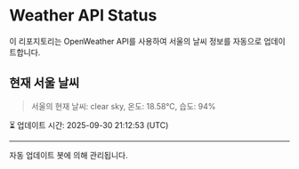 
# Weather API Status

이 리포지토리는 OpenWeather API를 사용하여 서울의 날씨 정보를 자동으로 업데이트합니다.

## 현재 서울 날씨
> 서울의 현재 날씨: clear sky, 온도: 18.58°C, 습도: 94%

⏳ 업데이트 시간: 2025-09-30 21:12:53 (UTC)

---
자동 업데이트 봇에 의해 관리됩니다.
